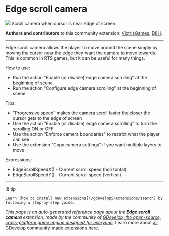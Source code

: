 # Edge scroll camera

<img src="https://resources.gdevelop-app.com/assets/Icons/camera-metering-matrix.svg" class="extension-icon"></img>
Scroll camera when cursor is near edge of screen.

**Authors and contributors** to this community extension: [VictrisGames](https://gd.games/VictrisGames), [D8H](https://gd.games/D8H).

---

Edge scroll camera allows the player to move around the scene simply by moving the cursor near the edge they want the camera to move towards.  This is common in RTS games, but it can be useful for many things.

How to use:

- Run the action "Enable (or disable) edge camera scrolling" at the beginning of scene
- Run the action "Configure edge camera scrolling" at the beginning of scene

Tips:

- "Progressive speed" makes the camera scroll faster the closer the cursor gets to the edge of screen
- Use the action "Enable (or disable) edge camera scrolling" to turn the scrolling ON or OFF
- Use the action "Enforce camera boundaries" to restrict what the player can see
- Use the extension "Copy camera settings" if you want multiple layers to move

Expressions:

- EdgeScrollSpeedX() - Current scroll speed (horizontal)
- EdgeScrollSpeedY() - Current scroll speed (vertical)


---

!!! tip

    Learn [how to install new extensions](/gdevelop5/extensions/search) by following a step-by-step guide.

*This page is an auto-generated reference page about the **Edge scroll camera** extension, made by the community of [GDevelop, the open-source, cross-platform game engine designed for everyone](https://gdevelop.io/).* Learn more about [all GDevelop community-made extensions here](/gdevelop5/extensions).